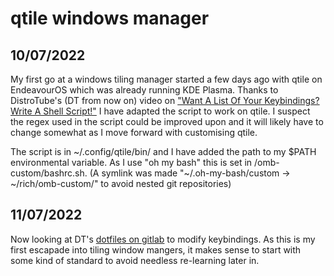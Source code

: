 # qtile windows manager

## 10/07/2022

My first go at a windows tiling manager started a few days ago with qtile on EndeavourOS which was already running KDE Plasma. Thanks to DistroTube's (DT from now on) video on ["Want A List Of Your Keybindings? Write A Shell Script!"](https://www.youtube.com/watch?v=WkXyXIs-ZMI&t=1410s) I have adapted the script to work on qtile. I suspect the regex used in the script could be improved upon and it will likely have to change somewhat as I move forward with customising qtile.

The script is in ~/.config/qtile/bin/ and I have added the path to my $PATH environmental variable.  As I use "oh my bash" this is set in /omb-custom/bashrc.sh. (A symlink was made "~/.oh-my-bash/custom -> ~/rich/omb-custom/" to avoid nested git repositories)

## 11/07/2022

Now looking at DT's [dotfiles on gitlab](https://gitlab.com/dwt1/dotfiles) to modify keybindings.  As this is my first escapade into tiling window mangers, it makes sense to start with some kind of standard to avoid needless re-learning later in.
